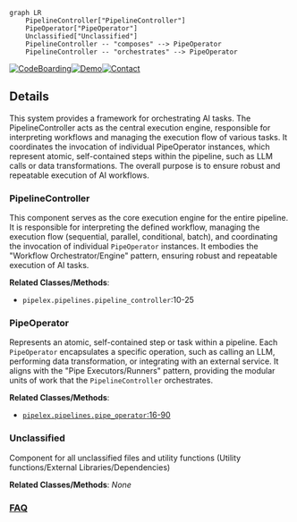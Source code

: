 ```mermaid
graph LR
    PipelineController["PipelineController"]
    PipeOperator["PipeOperator"]
    Unclassified["Unclassified"]
    PipelineController -- "composes" --> PipeOperator
    PipelineController -- "orchestrates" --> PipeOperator
```

[![CodeBoarding](https://img.shields.io/badge/Generated%20by-CodeBoarding-9cf?style=flat-square)](https://github.com/CodeBoarding/CodeBoarding)[![Demo](https://img.shields.io/badge/Try%20our-Demo-blue?style=flat-square)](https://www.codeboarding.org/diagrams)[![Contact](https://img.shields.io/badge/Contact%20us%20-%20contact@codeboarding.org-lightgrey?style=flat-square)](mailto:contact@codeboarding.org)

## Details

This system provides a framework for orchestrating AI tasks. The PipelineController acts as the central execution engine, responsible for interpreting workflows and managing the execution flow of various tasks. It coordinates the invocation of individual PipeOperator instances, which represent atomic, self-contained steps within the pipeline, such as LLM calls or data transformations. The overall purpose is to ensure robust and repeatable execution of AI workflows.

### PipelineController
This component serves as the core execution engine for the entire pipeline. It is responsible for interpreting the defined workflow, managing the execution flow (sequential, parallel, conditional, batch), and coordinating the invocation of individual `PipeOperator` instances. It embodies the "Workflow Orchestrator/Engine" pattern, ensuring robust and repeatable execution of AI tasks.


**Related Classes/Methods**:

- `pipelex.pipelines.pipeline_controller`:10-25


### PipeOperator
Represents an atomic, self-contained step or task within a pipeline. Each `PipeOperator` encapsulates a specific operation, such as calling an LLM, performing data transformation, or integrating with an external service. It aligns with the "Pipe Executors/Runners" pattern, providing the modular units of work that the `PipelineController` orchestrates.


**Related Classes/Methods**:

- <a href="https://github.com/Pipelex/pipelex/blob/mainpipelex/pipe_operators/pipe_operator.py#L16-L90" target="_blank" rel="noopener noreferrer">`pipelex.pipelines.pipe_operator`:16-90</a>


### Unclassified
Component for all unclassified files and utility functions (Utility functions/External Libraries/Dependencies)


**Related Classes/Methods**: _None_



### [FAQ](https://github.com/CodeBoarding/GeneratedOnBoardings/tree/main?tab=readme-ov-file#faq)
